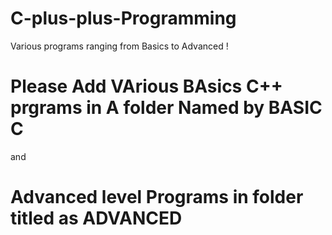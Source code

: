 # C-plus-plus-Programming
Various programs ranging from Basics to Advanced !

# Please Add VArious BAsics C++ prgrams in A folder Named by BASIC C 
and
# Advanced level Programs in folder titled as ADVANCED
